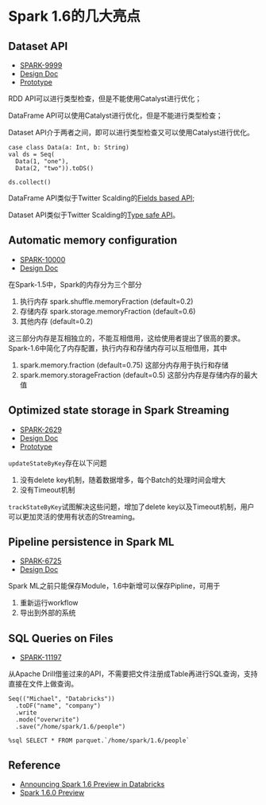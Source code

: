 # Spark 1.6的几大亮点

## Dataset API
- [SPARK-9999](https://issues.apache.org/jira/browse/SPARK-9999)
- [Design Doc](https://docs.google.com/document/d/1ZVaDqOcLm2-NcS0TElmslHLsEIEwqzt0vBvzpLrV6Ik/edit#)
- [Prototype](https://github.com/marmbrus/spark/pull/18/files)

RDD API可以进行类型检查，但是不能使用Catalyst进行优化；

DataFrame API可以使用Catalyst进行优化，但是不能进行类型检查；

Dataset API介于两者之间，即可以进行类型检查又可以使用Catalyst进行优化。

```
case class Data(a: Int, b: String)
val ds = Seq(
  Data(1, "one"),
  Data(2, "two")).toDS()

ds.collect()
```

DataFrame API类似于Twitter Scalding的[Fields based API](https://github.com/twitter/scalding/wiki/Fields-based-API-Reference);

Dataset API类似于Twitter Scalding的[Type safe API](https://github.com/twitter/scalding/wiki/Type-safe-api-reference)。

## Automatic memory configuration
- [SPARK-10000](https://issues.apache.org/jira/browse/SPARK-10000)
- [Design Doc](https://issues.apache.org/jira/secure/attachment/12765646/unified-memory-management-spark-10000.pdf)

在Spark-1.5中，Spark的内存分为三个部分
1. 执行内存 spark.shuffle.memoryFraction (default=0.2)
2. 存储内存 spark.storage.memoryFraction (default=0.6)
3. 其他内存 (default=0.2)

这三部分内存是互相独立的，不能互相借用，这给使用者提出了很高的要求。
Spark-1.6中简化了内存配置，执行内存和存储内存可以互相借用，其中
1. spark.memory.fraction (default=0.75) 这部分内存用于执行和存储
2. spark.memory.storageFraction (default=0.5) 这部分内存是存储内存的最大值

## Optimized state storage in Spark Streaming
- [SPARK-2629](https://issues.apache.org/jira/browse/SPARK-2629)
- [Design Doc](https://docs.google.com/document/d/1NoALLyd83zGs1hNGMm0Pc5YOVgiPpMHugGMk6COqxxE/edit#heading=h.ph3w0clkd4em)
- [Prototype](https://github.com/apache/spark/pull/9256)

```updateStateByKey```存在以下问题
1. 没有delete key机制，随着数据增多，每个Batch的处理时间会增大
2. 没有Timeout机制

```trackStateByKey```试图解决这些问题，增加了delete key以及Timeout机制，用户可以更加灵活的使用有状态的Streaming。

## Pipeline persistence in Spark ML
- [SPARK-6725](https://issues.apache.org/jira/browse/SPARK-6725)
- [Design Doc](https://docs.google.com/document/d/1RleM4QiKwdfZZHf0_G6FBNaF7_koc1Ui7qfMT1pf4IA/edit)

Spark ML之前只能保存Module，1.6中新增可以保存Pipline，可用于
1. 重新运行workflow
2. 导出到外部的系统


## SQL Queries on Files
- [SPARK-11197](https://issues.apache.org/jira/browse/SPARK-11197)

从Apache Drill借鉴过来的API，不需要把文件注册成Table再进行SQL查询，支持直接在文件上做查询。
```
Seq(("Michael", "Databricks"))
  .toDF("name", "company")
  .write
  .mode("overwrite")
  .save("/home/spark/1.6/people")

%sql SELECT * FROM parquet.`/home/spark/1.6/people`
```

## Reference
- [Announcing Spark 1.6 Preview in Databricks](https://databricks.com/blog/2015/11/20/announcing-spark-1-6-preview-in-databricks.html)
- [Spark 1.6.0 Preview](https://docs.cloud.databricks.com/docs/spark/1.6/index.html#00%20Spark%201.6%20Preview.html)
